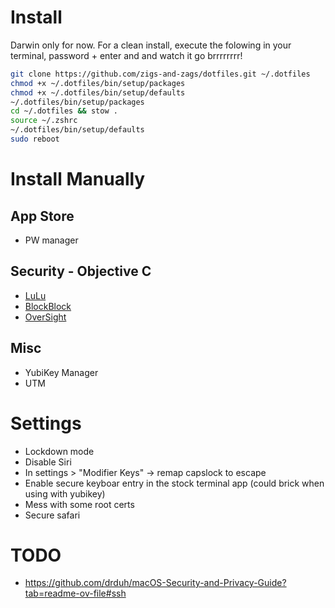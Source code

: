 # Install
Darwin only for now. For a clean install, execute the folowing in your terminal, password + enter and and watch it go brrrrrrrr!
``` bash
git clone https://github.com/zigs-and-zags/dotfiles.git ~/.dotfiles
chmod +x ~/.dotfiles/bin/setup/packages
chmod +x ~/.dotfiles/bin/setup/defaults
~/.dotfiles/bin/setup/packages
cd ~/.dotfiles && stow .
source ~/.zshrc
~/.dotfiles/bin/setup/defaults
sudo reboot
```

# Install Manually
## App Store
- PW manager
## Security - Objective C
- [LuLu](https://objective-see.org/products/lulu.html)
- [BlockBlock](https://objective-see.org/products/blockblock.html)
- [OverSight](https://objective-see.org/products/oversight.html)
## Misc
- YubiKey Manager
- UTM

# Settings
- Lockdown mode
- Disable Siri
- In settings > "Modifier Keys" -> remap capslock to escape
- Enable secure keyboar entry in the stock terminal app (could brick when using with yubikey)
- Mess with some root certs
- Secure safari

# TODO
- https://github.com/drduh/macOS-Security-and-Privacy-Guide?tab=readme-ov-file#ssh